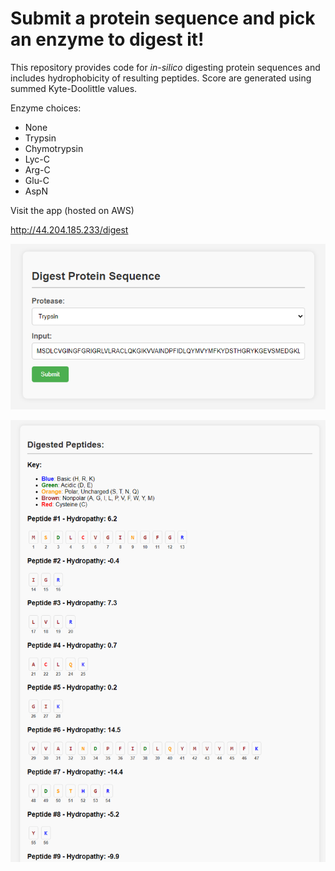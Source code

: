 # Submit a protein sequence and pick an enzyme to digest it!
This repository provides code for _in-silico_ digesting protein sequences and includes hydrophobicity of resulting peptides. Score are generated using summed Kyte-Doolittle values.

Enzyme choices: 
- None 
- Trypsin 
- Chymotrypsin 
- Lyc-C 
- Arg-C 
- Glu-C 
- AspN

Visit the app (hosted on AWS)

http://44.204.185.233/digest



![Model](input.png)

![Model](output.png)
